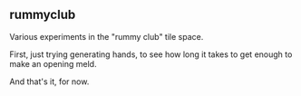 ## rummyclub
Various experiments in the "rummy club" tile space.

First, just trying generating hands, to see how long it takes to get enough to make an opening meld.

And that's it, for now.
